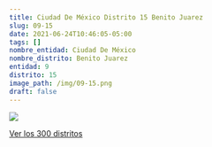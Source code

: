 ```yaml
---
title: Ciudad De México Distrito 15 Benito Juarez
slug: 09-15
date: 2021-06-24T10:46:05-05:00
tags: []
nombre_entidad: Ciudad De México
nombre_distrito: Benito Juarez
entidad: 9
distrito: 15
image_path: /img/09-15.png
draft: false
---
```


![](/img/09-15.png)

[Ver los 300 distritos](/docs/elecciones-2021)
